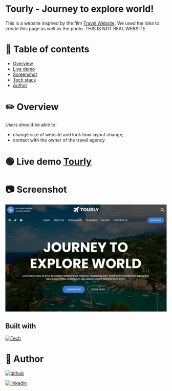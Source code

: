 # Tourly - Journey to explore world!

This is a website inspired by the film [Travel Website](https://www.youtube.com/watch?v=FYFmQEpZywc&t=2s&ab_channel=codewithsadee). We used the idea to create this page as well as the photo. THIS IS NOT REAL WEBSITE.

# 📝 Table of contents

-   [Overview](#overview)
-   [Live demo](#live-demo)
-   [Screenshot](#screenshot)
-   [Tech stack](#tech-stack)
-   [Author](#author)

# ✏️ Overview

Users should be able to:

-   change size of website and look how layout change,
-   contact with the owner of the travel agency

# 🟢 Live demo [Tourly](silly-brigadeiros-0175f6.netlify.app/)

# 📷 Screenshot

![](./images/Deskop.png)

## Built with

[![Tech](https://skills.thijs.gg/icons?i=javascript,html,css&theme=light)]()

# 🔗 Author

[![github](https://img.shields.io/badge/github-000?style=for-the-badge&logo=ko-fi&logoColor=white)](https://github.com/Mafiusz)

[![linkedin](https://img.shields.io/badge/linkedin-0A66C2?style=for-the-badge&logo=linkedin&logoColor=white)](https://www.linkedin.com/in/mateusz-gosiewski-aa138b233/)
